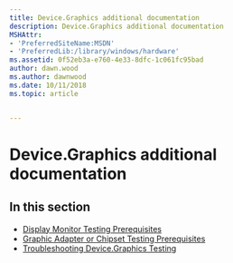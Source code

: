 ```yaml
---
title: Device.Graphics additional documentation
description: Device.Graphics additional documentation
MSHAttr:
- 'PreferredSiteName:MSDN'
- 'PreferredLib:/library/windows/hardware'
ms.assetid: 0f52eb3a-e760-4e33-8dfc-1c061fc95bad
author: dawn.wood
ms.author: dawnwood
ms.date: 10/11/2018
ms.topic: article


---
```


# Device.Graphics additional documentation


## <span id="in_this_section"></span>In this section


-   [Display Monitor Testing Prerequisites](display-monitor-testing-prerequisites.md)
-   [Graphic Adapter or Chipset Testing Prerequisites](graphic-adapter-or-chipset-testing-prerequisites.md)
-   [Troubleshooting Device.Graphics Testing](troubleshooting-devicegraphics-testing.md)

 

 






